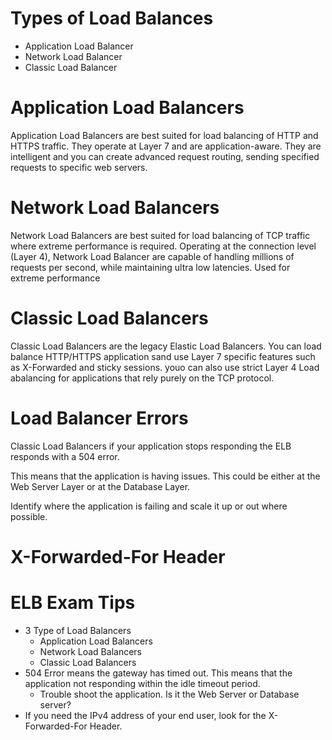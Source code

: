 # Types of Load Balances
* Application Load Balancer
* Network Load Balancer
* Classic Load Balancer

# Application Load Balancers
Application Load Balancers are best suited for load balancing of HTTP and HTTPS traffic. They operate at Layer 7 and are application-aware. They are intelligent and you can create advanced request routing, sending specified requests to specific web servers.

# Network Load Balancers
Network Load Balancers are best suited for load balancing of TCP traffic where extreme performance is required. Operating at the connection level (Layer 4), Network Load Balancer are capable of handling millions of requests per second, while maintaining ultra low latencies. Used for extreme performance

# Classic Load Balancers
Classic Load Balancers are the legacy Elastic Load Balancers. You can load balance HTTP/HTTPS application sand use Layer 7 specific features such as X-Forwarded and sticky sessions. youo can also use strict Layer 4 Load abalancing for applications that rely purely on the TCP protocol.

# Load Balancer Errors
Classic Load Balancers if your application stops responding the ELB responds with a 504 error.

This means that the application is having issues. This could be either at the Web Server Layer or at the Database Layer.

Identify where the application is failing and scale it up or out where possible.

# X-Forwarded-For Header

# ELB Exam Tips
* 3 Type of Load Balancers
    * Application Load Balancers
    * Network Load Balancers
    * Classic Load Balancers
* 504 Error means the gateway has timed out. This means that the application not responding within the idle timeout period.
    * Trouble shoot the application. Is it the Web Server or Database server?
* If you need the IPv4 address of your end user, look for the X-Forwarded-For Header.